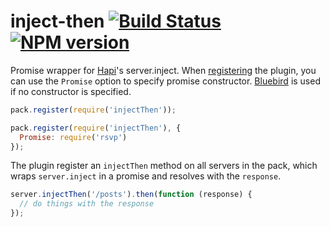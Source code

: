 inject-then [![Build Status](https://travis-ci.org/bendrucker/inject-then.png?branch=master)](https://travis-ci.org/bendrucker/inject-then) [![NPM version](https://badge.fury.io/js/inject-then.png)](http://badge.fury.io/js/inject-then)
==========

Promise wrapper for [Hapi](https://github.com/spumko/hapi)'s server.inject. When [registering](https://github.com/spumko/hapi/blob/master/docs/Reference.md#packregisterplugin-options-callback) the plugin, you can use the `Promise` option to specify promise constructor. [Bluebird](https://github.com/petkaantonov/bluebird) is used if no constructor is specified.

```js
pack.register(require('injectThen'));
```

```js
pack.register(require('injectThen'), {
  Promise: require('rsvp')
});
```

The plugin register an `injectThen` method on all servers in the pack, which wraps `server.inject` in a promise and resolves with the `response`.

```js
server.injectThen('/posts').then(function (response) {
  // do things with the response
});
```
